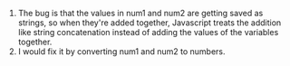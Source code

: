 1. The bug is that the values in num1 and num2 are getting saved as strings, so when they're added together, Javascript treats the addition like string concatenation instead of adding the values of the variables together.
2. I would fix it by converting num1 and num2 to numbers.